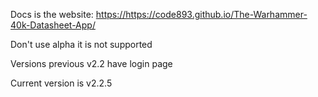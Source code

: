 <html>
  <body>
    <p>
      Docs is the website: <a href="https://code893.github.io/The-Warhammer-40k-Datasheet-App/">https://https://code893.github.io/The-Warhammer-40k-Datasheet-App/</a>
    </p>
    <p>
      Don't use alpha it is not supported
    </p>
    <p>
      Versions previous v2.2 have login page    
    </p>
    <p>
      Current version is v2.2.5
    </p>
  </body>
</html>
